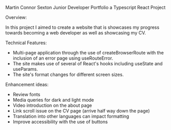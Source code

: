 Martin Connor Sexton Junior Developer Portfolio a Typescript React Project

Overview:

In this project I aimed to create a website that is showcases my progress towards becoming a web developer as well as showcasing my CV.

Technical Features: 

- Multi-page application through the use of createBrowserRoute with the inclusion of an error page using useRouteError.
- The site makes use of several of React's hooks including useState and useParams.
- The site's format changes for different screen sizes.

Enhancement ideas: 

- Review fonts
- Media queries for dark and light mode 
- Video introduction on the about page
- Link scroll issue on the CV page (arrive half way down the page)
- Translation into other languages can impact formatting
- Improve accessibility with the use of buttons
